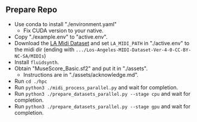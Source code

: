 ## Prepare Repo
- Use conda to install "./environment.yaml"  
  - Fix CUDA version to your native.
- Copy "./example.env" to "active.env".  
- Download the [LA Midi Dataset](https://huggingface.co/datasets/projectlosangeles/Los-Angeles-MIDI-Dataset) and set `LA_MIDI_PATH` in "./active.env" to the midi dir (ending with `.../Los-Angeles-MIDI-Dataset-Ver-4-0-CC-BY-NC-SA/MIDIs`)  
- Install `fluidsynth`.  
- Obtain "MuseScore_Basic.sf2" and put it in "./assets".  
  - Instructions are in "./assets/acknowledge.md".  
- Run `cd ./hpc`
- Run `python3 ./midi_process_parallel.py` and wait for completion. 
- Run `python3 ./prepare_datasets_parallel.py --stage cpu` and wait for completion. 
- Run `python3 ./prepare_datasets_parallel.py --stage gpu` and wait for completion. 
